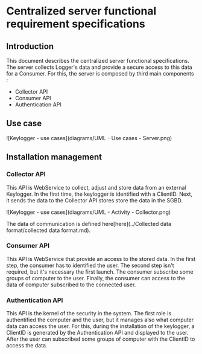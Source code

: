 # Centralized server functional requirement specifications

## Introduction

This document describes the centralized server functional specifications. The server collects Logger's data and provide a secure access to this data for a Consumer.
For this, the server is composed by third main components :
- Collector API
- Consumer API
- Authentication API

## Use case

![Keylogger - use cases](diagrams/UML - Use cases - Server.png)

## Installation management

### Collector API

This API is WebService to collect, adjust and store data from an external Keylogger. In the first time, the keylogger is identified with a ClientID.
Next, it sends the data to the Collector API stores store the data in the SGBD.

![Keylogger - use cases](diagrams/UML - Activity - Collector.png)

The data of communication is defined here[here](../Collected data format/collected data format.md).

### Consumer API

This API is WebService that provide an access to the stored data. In the first step, the consumer has to identified the user. The second step isn't required, but it's necessary the first launch. 
The consumer subscribe some groups of computer to the user. Finally, the consumer can access to the data of computer subscribed to the connected user.

### Authentication API

This API is the kernel of the security in the system. The first role is authentified the computer and the user, but it manages also what computer data can access the user.
For this, during the installation of the keylogger, a ClientID is generated by the Authentication API and displayed to the user.
After the user can subscribed some groups of computer with the ClientID to access the data.
